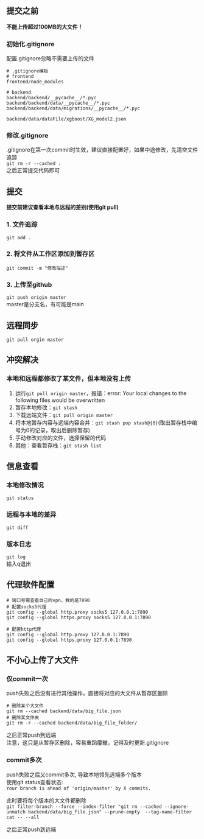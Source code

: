 ## 提交之前  
**不能上传超过100MB的大文件！**  
### 初始化.gitignore  
配置.gitignore忽略不需要上传的文件  
```
# .gitignore模板
# frontend
frontend/node_modules

# backend
backend/backend/__pycache__/*.pyc
backend/backend/data/__pycache__/*.pyc
backend/backend/data/migrations/__pycache__/*.pyc

backend/data/dataFile/xgboost/XG_model2.json
```  

### 修改.gitignore  
.gitignore在第一次commit时生效，建议直接配置好，如果中途修改，先清空文件追踪  
`git rm -r --cached .`    
之后正常提交代码即可  

## 提交  
**提交前建议查看本地与远程的差别(使用git pull)**  
### 1. 文件追踪  
`git add .`  

### 2. 将文件从工作区添加到暂存区  
`git commit -m "修改描述"`

### 3. 上传至github
`git push origin master`  
master是分支名，有可能是main

## 远程同步  
`git pull orgin master` 

## 冲突解决
### 本地和远程都修改了某文件，但本地没有上传  
1. 运行`git pull origin master`，报错：error: Your local changes to the following files would be overwritten  
2. 暂存本地修改：`git stash`  
3. 下载远端文件：`git pull origin master`  
4. 将本地暂存内容与远端内容合并：`git stash pop stash@{0}`(取出暂存栈中编号为0的记录，取出后删除暂存)
5. 手动修改对应的文件，选择保留的代码
6. 其他：查看暂存栈：`git stash list`

## 信息查看  
### 本地修改情况
`git status`     

### 远程与本地的差异  
`git diff`  

### 版本日志  
`git log`  
输入q退出  

## 代理软件配置  
```
# 端口号需查看自己的vpn，我的是7890
# 配置socks5代理
git config --global http.proxy socks5 127.0.0.1:7890
git config --global https.proxy socks5 127.0.0.1:7890

# 配置http代理
git config --global http.proxy 127.0.0.1:7890
git config --global https.proxy 127.0.0.1:7890
```  

## 不小心上传了大文件  
### 仅commit一次  
push失败之后没有进行其他操作，直接将对应的大文件从暂存区删除  
```
# 删除某个大文件
git rm --cached backend/data/big_file.json
# 删除某文件夹  
git rm -r --cached backend/data/big_file_folder/
```  
之后正常push到远端  
注意，这只是从暂存区删除，容易重蹈覆辙，记得及时更新.gitignore  

### commit多次  
push失败之后又commit多次, 导致本地领先远端多个版本  
使用git status查看状态:  
`Your branch is ahead of 'origin/master' by X commits.  `

此时要将每个版本的大文件都删除  
`git filter-branch --force --index-filter "git rm --cached --ignore-unmatch backend/data/big_file.json" --prune-empty  --tag-name-filter cat -- --all`  

之后正常push到远端
